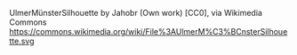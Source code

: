 UlmerMünsterSilhouette by Jahobr (Own work) [CC0], via Wikimedia Commons
    https://commons.wikimedia.org/wiki/File%3AUlmerM%C3%BCnsterSilhouette.svg
